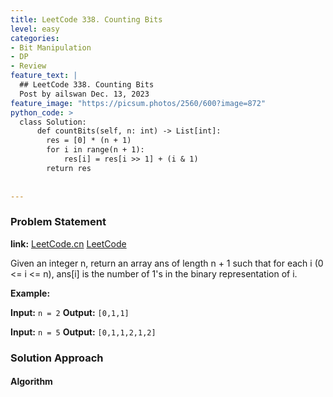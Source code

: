 ```yaml
---
title: LeetCode 338. Counting Bits
level: easy
categories:
- Bit Manipulation
- DP
- Review
feature_text: |
  ## LeetCode 338. Counting Bits
  Post by ailswan Dec. 13, 2023
feature_image: "https://picsum.photos/2560/600?image=872"
python_code: >
  class Solution:
      def countBits(self, n: int) -> List[int]:
        res = [0] * (n + 1)
        for i in range(n + 1):
            res[i] = res[i >> 1] + (i & 1)
        return res
      
         
---
```


### Problem Statement
**link:**
[LeetCode.cn](https://leetcode.cn/problems/counting-bits/)
[LeetCode](https://leetcode.com/problems/counting-bits/)

Given an integer n, return an array ans of length n + 1 such that for each i (0 <= i <= n), ans[i] is the number of 1's in the binary representation of i.
 
**Example:**

**Input:** `n = 2`
**Output:** `[0,1,1]`
 
**Input:** `n = 5`
**Output:** `[0,1,1,2,1,2]`

### Solution Approach
 

#### Algorithm
 